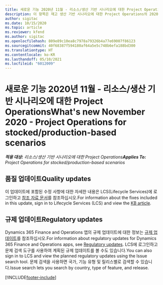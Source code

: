 ```yaml
---
title: 새로운 기능 2020년 11월 - 리소스/생산 기반 시나리오에 대한 Project Operations
description: 이 항목은 재고 생산 기반 시나리오에 대한 Project Operations의 2020년 11월 릴리스에서 사용할 수 있는 품질 업데이트에 대한 정보를 제공합니다.
author: sigitac
ms.date: 10/15/2020
ms.topic: article
ms.reviewer: kfend
ms.author: sigitac
ms.openlocfilehash: 809e89c10ea8c7978a79326b4a77e69007f86123
ms.sourcegitcommit: 40f68387f594180af64a5e5c748b6efa188bd300
ms.translationtype: HT
ms.contentlocale: ko-KR
ms.lasthandoff: 05/10/2021
ms.locfileid: "6012009"
---
```

# <a name="whats-new-november-2020---project-operations-for-stockedproduction-based-scenarios"></a><span data-ttu-id="68653-103">새로운 기능 2020년 11월 - 리소스/생산 기반 시나리오에 대한 Project Operations</span><span class="sxs-lookup"><span data-stu-id="68653-103">What's new November 2020 - Project Operations for stocked/production-based scenarios</span></span>

<span data-ttu-id="68653-104">_**적용 대상:** 리소스/생산 기반 시나리오에 대한 Project Operations_</span><span class="sxs-lookup"><span data-stu-id="68653-104">_**Applies To:** Project Operations for stocked/production-based scenarios_</span></span>

## <a name="quality-updates"></a><span data-ttu-id="68653-105">품질 업데이트</span><span class="sxs-lookup"><span data-stu-id="68653-105">Quality updates</span></span>

<span data-ttu-id="68653-106">이 업데이트에 포함된 수정 사항에 대한 자세한 내용은 LCS(Lifecycle Services)에 로그인하고 [참조 자료 문서](https://fix.lcs.dynamics.com/Issue/Details?bugId=488609&amp;dbType=3&amp;qc=8251e8e1d5e2386de850599926c1adc3fec8e2ba25308036d22cdfe0a1c28fc7)를 참조하십시오.</span><span class="sxs-lookup"><span data-stu-id="68653-106">For information about the fixes included in this update, sign in to Lifecycle Services (LCS) and view the [KB article](https://fix.lcs.dynamics.com/Issue/Details?bugId=488609&amp;dbType=3&amp;qc=8251e8e1d5e2386de850599926c1adc3fec8e2ba25308036d22cdfe0a1c28fc7).</span></span>

## <a name="regulatory-updates"></a><span data-ttu-id="68653-107">규제 업데이트</span><span class="sxs-lookup"><span data-stu-id="68653-107">Regulatory updates</span></span>

<span data-ttu-id="68653-108">Dynamics 365 Finance and Operations 앱의 규제 업데이트에 대한 정보는 [규제 업데이트](/dynamics365/finance/localizations/regulatory-updates)를 참조하십시오.</span><span class="sxs-lookup"><span data-stu-id="68653-108">For information about regulatory updates for Dynamics 365 Finance and Operations apps, see [Regulatory updates](/dynamics365/finance/localizations/regulatory-updates).</span></span> <span data-ttu-id="68653-109">LCS에 로그인하고 문제 검색 도구를 사용하여 계획된 규제 업데이트를 볼 수도 있습니다.</span><span class="sxs-lookup"><span data-stu-id="68653-109">You can also sign in to LCS and view the planned regulatory updates using the Issue search tool.</span></span> <span data-ttu-id="68653-110">문제 검색을 사용하면 국가, 기능 유형 및 릴리스별로 검색할 수 있습니다.</span><span class="sxs-lookup"><span data-stu-id="68653-110">Issue search lets you search by country, type of feature, and release.</span></span>


[!INCLUDE[footer-include](../../includes/footer-banner.md)]